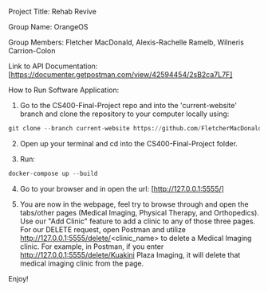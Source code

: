 Project Title: Rehab Revive

Group Name: OrangeOS

Group Members: Fletcher MacDonald, Alexis-Rachelle Ramelb, Wilneris Carrion-Colon

Link to API Documentation: 
[https://documenter.getpostman.com/view/42594454/2sB2ca7L7F]

How to Run Software Application: 
1. Go to the CS400-Final-Project repo and into the 'current-website' branch and clone the repository to your computer locally using: 
```python
git clone --branch current-website https://github.com/FletcherMacDonald/CS400-Final-Project.git
```

2. Open up your terminal and cd into the CS400-Final-Project folder.

3. Run:
```python
docker-compose up --build
```

4. Go to your browser and in open the url:
[http://127.0.0.1:5555/]

5. You are now in the webpage, feel try to browse through and open the tabs/other pages (Medical Imaging, Physical Therapy, and Orthopedics). Use our "Add Clinic" feature to add a clinic to any of those three pages. For our DELETE request, open Postman and utilize http://127.0.0.1:5555/delete/<clinic_name> to delete a Medical Imaging clinic. For example, in Postman, if you enter http://127.0.0.1:5555/delete/Kuakini Plaza Imaging, it will delete that medical imaging clinic from the page.

Enjoy!
